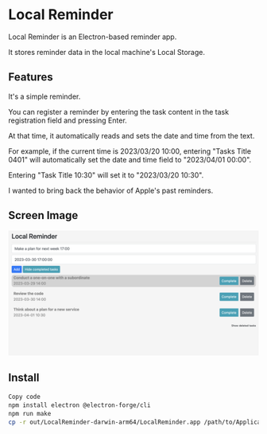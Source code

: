 # Local Reminder

Local Reminder is an Electron-based reminder app.

It stores reminder data in the local machine's Local Storage.

## Features
It's a simple reminder.

You can register a reminder by entering the task content in the task registration field and pressing Enter.

At that time, it automatically reads and sets the date and time from the text.

For example, if the current time is 2023/03/20 10:00, entering "Tasks Title 0401" will automatically set the date and time field to "2023/04/01 00:00".

Entering "Task Title 10:30" will set it to "2023/03/20 10:30".

I wanted to bring back the behavior of Apple's past reminders.

## Screen Image

<div align="center">
  <img src="static/local_reminder-view.png">
</div>

## Install

```bash
Copy code
npm install electron @electron-forge/cli
npm run make
cp -r out/LocalReminder-darwin-arm64/LocalReminder.app /path/to/Applications
```

